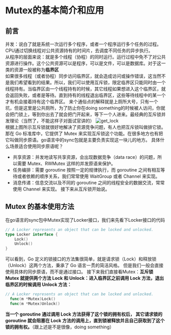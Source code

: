 # Mutex的基本简介和应用
## 前言
并发：说白了就是系统一次运行多个程序，或者一个程序运行多个任务的过程。CPU通过切换线程对公共资源持有的时间片，去调度不同任务的异步执行。  
从程序的层面来说：就是多个线程（协程）的同时运行。运行过程中免不了对公共资源进行操作。这个公共资源可以是程序，可以是文件，可以是数据库。对于这一类的资源一般被称为**临界区**  
如果很多线程（或者协程）同步访问临界区，就会造成访问或操作错误，这当然不是我们希望看到的结果。所以，我们可以使用互斥锁，限定临界区只能同时由一个线程持有。当临界区由一个线程持有的时候，其它线程如果想进入这个临界区，就会返回失败，或者是等待。直到持有的线程退出临界区，这些等待线程中的某一个才有机会接着持有这个临界区。 
来个通俗点的解释就是上厕所大号，只有一个坑，但是这里是公共厕所，为了防止你在doing something的时候被人访问，你就会把门锁上，等到你出去了就会把门开起来，等下一个人进来。最经典的互斥锁并发理论（当然了，不能这样子对面试官讲的）
![get_lock](https://s1.ax1x.com/2020/10/13/0h8uq0.jpg "协程根据锁获取资源")  
根据上图所示互斥锁就很好地解决了资源竞争问题，有人也把互斥锁叫做排它锁。那在 Go 标准库中，它提供了 Mutex 来实现互斥锁这个功能。在很多地方也有把它叫做同步原语。go语言中的sync包就是主要负责实现这一块儿的地方。
具体什么场景适合使用同步原语呢？
- 共享资源：并发地读写共享资源，会出现数据竞争（data race）的问题，所以需要 Mutex、RWMutex 这样的并发原语来保护。
- 任务编排：需要 goroutine 按照一定的规律执行，而 goroutine 之间有相互等待或者依赖的顺序关系，我们常常使用 WaitGroup 或者 Channel 来实现。
- 消息传递：信息交流以及不同的 goroutine 之间的线程安全的数据交流，常常使用 Channel 来实现。
接下来从互斥锁开始说。
## Mutex 的基本使用方法
在go语言的sync包中Mutex实现了Locker接口，我们来先看下Locker接口的代码
``` go
// A Locker represents an object that can be locked and unlocked.
type Locker interface {
	Lock()
	Unlock()
}
```
可以看到，Go 定义的锁接口的方法集很简单，就是请求锁（Lock）和释放锁（Unlock）这两个方法，秉承了 Go 语言一贯的简洁风格。
但是我们一般会直接使用具体的同步原语，而不是通过接口。
接下来我们直接看Mutex：**互斥锁 Mutex 就提供两个方法 Lock 和 Unlock：进入临界区之前调用 Lock 方法，退出临界区的时候调用 Unlock 方法：**
``` go
// A Locker represents an object that can be locked and unlocked.
  func(m *Mutex)Lock()
  func(m *Mutex)Unlock()
```
**当一个 goroutine 通过调用 Lock 方法获得了这个锁的拥有权后， 其它请求锁的 goroutine 就会阻塞在 Lock 方法的调用上，直到锁被释放并且自己获取到了这个锁的拥有权。**（跟上述是不是很像，doing something）


